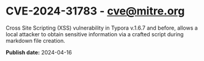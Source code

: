 # CVE-2024-31783 - cve@mitre.org

Cross Site Scripting (XSS) vulnerability in Typora v.1.6.7 and before, allows a local attacker to obtain sensitive information via a crafted script during markdown file creation.

**Publish date:** 2024-04-16
